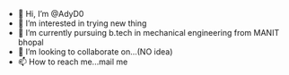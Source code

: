 - 👋 Hi, I’m @AdyD0
- 👀 I’m interested in trying new thing
- 🌱 I’m currently pursuing b.tech in mechanical engineering from MANIT bhopal
- 💞️ I’m looking to collaborate on...(NO idea)
- 📫 How to reach me...mail me 

<!---
AdyD0/AdyD0 is a ✨ special ✨ repository because its `README.md` (this file) appears on your GitHub profile.
You can click the Preview link to take a look at your changes.
--->
